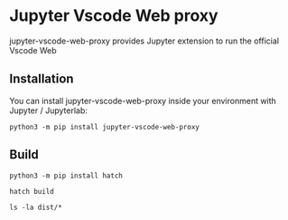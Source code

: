 # Jupyter Vscode Web proxy

jupyter-vscode-web-proxy provides Jupyter extension to run the official Vscode Web

## Installation

You can install jupyter-vscode-web-proxy inside your environment with Jupyter / Jupyterlab:

```
python3 -m pip install jupyter-vscode-web-proxy
```

## Build

```
python3 -m pip install hatch

hatch build

ls -la dist/*
```